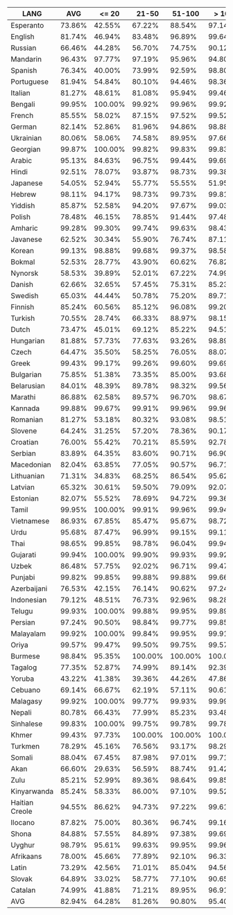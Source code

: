 | LANG           | AVG    | <= 20   | 21-50   | 51-100  | > 100   |
|----------------|--------|---------|---------|---------|---------|
| Esperanto      | 73.86% | 42.55%  | 67.22%  | 88.54%  | 97.14%  |
| English        | 81.74% | 46.94%  | 83.48%  | 96.89%  | 99.64%  |
| Russian        | 66.46% | 44.28%  | 56.70%  | 74.75%  | 90.12%  |
| Mandarin       | 96.43% | 97.77%  | 97.19%  | 95.96%  | 94.80%  |
| Spanish        | 76.34% | 40.00%  | 73.99%  | 92.59%  | 98.80%  |
| Portuguese     | 81.94% | 54.84%  | 80.10%  | 94.46%  | 98.36%  |
| Italian        | 81.27% | 48.61%  | 81.08%  | 95.94%  | 99.46%  |
| Bengali        | 99.95% | 100.00% | 99.92%  | 99.96%  | 99.92%  |
| French         | 85.55% | 58.02%  | 87.15%  | 97.52%  | 99.52%  |
| German         | 82.14% | 52.86%  | 81.96%  | 94.86%  | 98.88%  |
| Ukrainian      | 80.06% | 58.06%  | 74.58%  | 89.95%  | 97.66%  |
| Georgian       | 99.87% | 100.00% | 99.82%  | 99.83%  | 99.83%  |
| Arabic         | 95.13% | 84.63%  | 96.75%  | 99.44%  | 99.69%  |
| Hindi          | 92.51% | 78.07%  | 93.87%  | 98.73%  | 99.38%  |
| Japanese       | 54.05% | 52.94%  | 55.77%  | 55.55%  | 51.95%  |
| Hebrew         | 98.11% | 94.17%  | 98.73%  | 99.73%  | 99.81%  |
| Yiddish        | 85.87% | 52.58%  | 94.20%  | 97.67%  | 99.03%  |
| Polish         | 78.48% | 46.15%  | 78.85%  | 91.44%  | 97.48%  |
| Amharic        | 99.28% | 99.30%  | 99.74%  | 99.63%  | 98.43%  |
| Javanese       | 62.52% | 30.34%  | 55.90%  | 76.74%  | 87.11%  |
| Korean         | 99.13% | 98.88%  | 99.68%  | 99.37%  | 98.58%  |
| Bokmal         | 52.53% | 28.77%  | 43.90%  | 60.62%  | 76.82%  |
| Nynorsk        | 58.53% | 39.89%  | 52.01%  | 67.22%  | 74.99%  |
| Danish         | 62.66% | 32.65%  | 57.45%  | 75.31%  | 85.23%  |
| Swedish        | 65.03% | 44.44%  | 50.78%  | 75.20%  | 89.71%  |
| Finnish        | 85.24% | 60.56%  | 85.12%  | 96.08%  | 99.20%  |
| Turkish        | 70.55% | 28.74%  | 66.33%  | 88.97%  | 98.15%  |
| Dutch          | 73.47% | 45.01%  | 69.12%  | 85.22%  | 94.51%  |
| Hungarian      | 81.88% | 57.73%  | 77.63%  | 93.26%  | 98.89%  |
| Czech          | 64.47% | 35.50%  | 58.25%  | 76.05%  | 88.07%  |
| Greek          | 99.43% | 99.17%  | 99.26%  | 99.60%  | 99.69%  |
| Bulgarian      | 75.85% | 51.38%  | 73.35%  | 85.00%  | 93.68%  |
| Belarusian     | 84.01% | 48.39%  | 89.78%  | 98.32%  | 99.56%  |
| Marathi        | 86.88% | 62.58%  | 89.57%  | 96.70%  | 98.67%  |
| Kannada        | 99.88% | 99.67%  | 99.91%  | 99.96%  | 99.96%  |
| Romanian       | 81.27% | 53.18%  | 80.32%  | 93.08%  | 98.51%  |
| Slovene        | 64.24% | 31.25%  | 57.20%  | 78.36%  | 90.17%  |
| Croatian       | 76.00% | 55.42%  | 70.21%  | 85.59%  | 92.78%  |
| Serbian        | 83.89% | 64.35%  | 83.60%  | 90.71%  | 96.90%  |
| Macedonian     | 82.04% | 63.85%  | 77.05%  | 90.57%  | 96.71%  |
| Lithuanian     | 71.31% | 34.83%  | 68.25%  | 86.54%  | 95.62%  |
| Latvian        | 65.32% | 30.61%  | 59.50%  | 79.09%  | 92.07%  |
| Estonian       | 82.07% | 55.52%  | 78.69%  | 94.72%  | 99.36%  |
| Tamil          | 99.95% | 100.00% | 99.91%  | 99.96%  | 99.94%  |
| Vietnamese     | 86.93% | 67.85%  | 85.47%  | 95.67%  | 98.72%  |
| Urdu           | 95.68% | 87.47%  | 96.99%  | 99.15%  | 99.11%  |
| Thai           | 98.65% | 99.85%  | 98.78%  | 96.04%  | 99.94%  |
| Gujarati       | 99.94% | 100.00% | 99.90%  | 99.93%  | 99.92%  |
| Uzbek          | 86.48% | 57.75%  | 92.02%  | 96.71%  | 99.47%  |
| Punjabi        | 99.82% | 99.85%  | 99.88%  | 99.88%  | 99.66%  |
| Azerbaijani    | 76.53% | 42.15%  | 76.14%  | 90.62%  | 97.24%  |
| Indonesian     | 79.12% | 48.51%  | 76.73%  | 92.96%  | 98.28%  |
| Telugu         | 99.93% | 100.00% | 99.88%  | 99.95%  | 99.89%  |
| Persian        | 97.24% | 90.50%  | 98.84%  | 99.77%  | 99.85%  |
| Malayalam      | 99.92% | 100.00% | 99.84%  | 99.95%  | 99.91%  |
| Oriya          | 99.57% | 99.47%  | 99.50%  | 99.75%  | 99.57%  |
| Burmese        | 98.84% | 95.35%  | 100.00% | 100.00% | 100.00% |
| Tagalog        | 77.35% | 52.87%  | 74.99%  | 89.14%  | 92.39%  |
| Yoruba         | 43.22% | 41.38%  | 39.36%  | 44.26%  | 47.86%  |
| Cebuano        | 69.14% | 66.67%  | 62.19%  | 57.11%  | 90.61%  |
| Malagasy       | 99.92% | 100.00% | 99.77%  | 99.93%  | 99.99%  |
| Nepali         | 80.78% | 66.43%  | 77.99%  | 85.23%  | 93.48%  |
| Sinhalese      | 99.83% | 100.00% | 99.75%  | 99.78%  | 99.78%  |
| Khmer          | 99.43% | 97.73%  | 100.00% | 100.00% | 100.00% |
| Turkmen        | 78.29% | 45.16%  | 76.56%  | 93.17%  | 98.29%  |
| Somali         | 88.04% | 67.45%  | 87.98%  | 97.01%  | 99.71%  |
| Akan           | 66.60% | 29.63%  | 56.59%  | 88.74%  | 91.42%  |
| Zulu           | 85.21% | 52.99%  | 89.36%  | 98.64%  | 99.85%  |
| Kinyarwanda    | 85.24% | 58.33%  | 86.00%  | 97.10%  | 99.52%  |
| Haitian Creole | 94.55% | 86.62%  | 94.73%  | 97.22%  | 99.61%  |
| Ilocano        | 87.82% | 75.00%  | 80.36%  | 96.74%  | 99.16%  |
| Shona          | 84.88% | 57.55%  | 84.89%  | 97.38%  | 99.69%  |
| Uyghur         | 98.79% | 95.61%  | 99.63%  | 99.95%  | 99.96%  |
| Afrikaans      | 78.00% | 45.66%  | 77.89%  | 92.10%  | 96.33%  |
| Latin          | 73.29% | 42.56%  | 71.01%  | 85.04%  | 94.56%  |
| Slovak         | 64.89% | 33.02%  | 58.77%  | 77.10%  | 90.65%  |
| Catalan        | 74.99% | 41.88%  | 71.21%  | 89.95%  | 96.91%  |
| AVG            | 82.94% | 64.28%  | 81.26%  | 90.80%  | 95.40%  |
